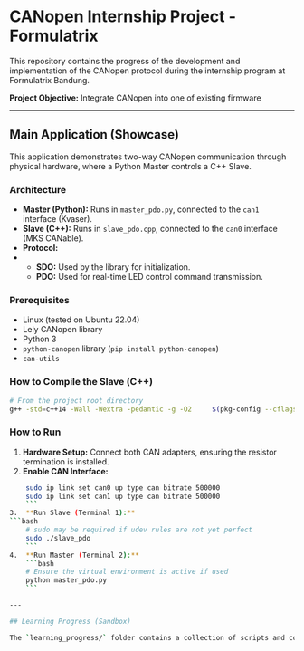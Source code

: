 # CANopen Internship Project - Formulatrix

This repository contains the progress of the development and implementation of the CANopen protocol during the internship program at Formulatrix Bandung.

**Project Objective:** Integrate CANopen into one of existing firmware

---

## Main Application (Showcase)

This application demonstrates two-way CANopen communication through physical hardware, where a Python Master controls a C++ Slave.

### Architecture

*   **Master (Python):** Runs in `master_pdo.py`, connected to the `can1` interface (Kvaser).
*   **Slave (C++):** Runs in `slave_pdo.cpp`, connected to the `can0` interface (MKS CANable).
*   **Protocol:**
*   *   **SDO:** Used by the library for initialization.
    *   **PDO:** Used for real-time LED control command transmission.

### Prerequisites

- Linux (tested on Ubuntu 22.04)
- Lely CANopen library
- Python 3
- `python-canopen` library (`pip install python-canopen`)
- `can-utils`

### How to Compile the Slave (C++)

```bash
# From the project root directory
g++ -std=c++14 -Wall -Wextra -pedantic -g -O2     $(pkg-config --cflags liblely-coapp)     slave_pdo.cpp -o slave_pdo     $(pkg-config --libs liblely-coapp)
```

### How to Run

1.  **Hardware Setup:** Connect both CAN adapters, ensuring the resistor termination is installed.
2.  **Enable CAN Interface:**
```bash
    sudo ip link set can0 up type can bitrate 500000
    sudo ip link set can1 up type can bitrate 500000
    ```
3.  **Run Slave (Terminal 1):**
```bash
    # sudo may be required if udev rules are not yet perfect
    sudo ./slave_pdo
    ```
4.  **Run Master (Terminal 2):**
    ```bash
    # Ensure the virtual environment is active if used
    python master_pdo.py
    ```

---

## Learning Progress (Sandbox)

The `learning_progress/` folder contains a collection of scripts and code from various stages of experimentation, ranging from basic SDO connection tests to initial PDO implementation in the `vcan` environment.
